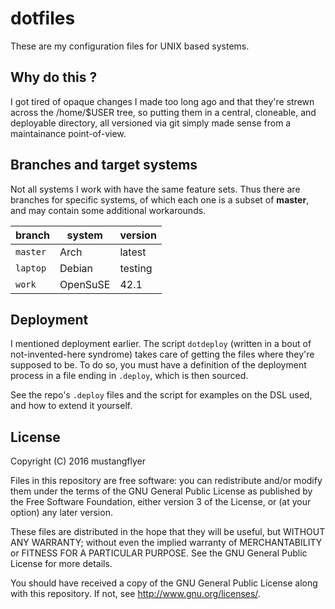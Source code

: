 # dotfiles

These are my configuration files for UNIX based systems.


## Why do this ?

I got tired of opaque changes I made too long ago and that
they're strewn across the /home/$USER tree, so putting them
in a central, cloneable, and deployable directory, all
versioned via git simply made sense from a maintainance
point-of-view.


## Branches and target systems

Not all systems I work with have the same feature sets. Thus
there are branches for specific systems, of which each one
is a subset of **master**, and may contain some additional
workarounds.

| branch   | system   | version |
| -------- | -------- | ------- |
| `master` | Arch     | latest  |
| `laptop` | Debian   | testing |
| `work`   | OpenSuSE | 42.1    |


## Deployment

I mentioned deployment earlier.  The script `dotdeploy`
(written in a bout of not-invented-here syndrome) takes care
of getting the files where they're supposed to be. To do so,
you must have a definition of the deployment process in a
file ending in `.deploy`, which is then sourced.

See the repo's `.deploy` files and the script for examples
on the DSL used, and how to extend it yourself.


## License

Copyright (C) 2016 mustangflyer

Files in this repository are free software: you can
redistribute and/or modify them under the terms of the GNU
General Public License as published by the Free Software
Foundation, either version 3 of the License, or (at your
option) any later version.

These files are distributed in the hope that they will be
useful, but WITHOUT ANY WARRANTY; without even the implied
warranty of MERCHANTABILITY or FITNESS FOR A PARTICULAR
PURPOSE.  See the GNU General Public License for more
details.

You should have received a copy of the GNU General Public
License along with this repository. If not, see
<http://www.gnu.org/licenses/>.
